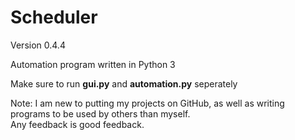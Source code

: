# Scheduler

Version 0.4.4

Automation program written in Python 3

Make sure to run **gui.py** and **automation.py** seperately

Note: I am new to putting my projects on GitHub, as well as writing programs to be used by others than myself.  
Any feedback is good feedback.
